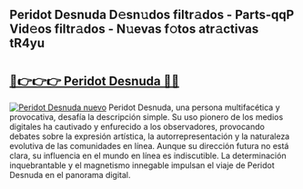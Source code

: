 ## Peridot Desnuda D𝚎sn𝚞dos filtr𝚊dos - Parts-qqP Vid𝚎os filtr𝚊dos - N𝚞evas f𝚘tos atr𝚊ctivas tR4yu

# <h2><a href="http://mb683ln.tromn.icu/?c=Peridot+Desnuda">🔗👉👉👉 Peridot Desnuda 🔗🔗</a></h2>

[![Peridot Desnuda nuevo](https://i.imgur.com/pEAQMta.gif)](http://mb683ln.tromn.icu/?c=Peridot+Desnuda)
Peridot Desnuda, una persona multifacética y provocativa, desafía la descripción simple. Su uso pionero de los medios digitales ha cautivado y enfurecido a los observadores, provocando debates sobre la expresión artística, la autorrepresentación y la naturaleza evolutiva de las comunidades en línea. Aunque su dirección futura no está clara, su influencia en el mundo en línea es indiscutible. La determinación inquebrantable y el magnetismo innegable impulsan el viaje de Peridot Desnuda en el panorama digital.
